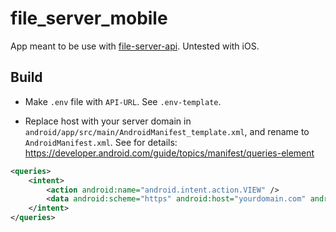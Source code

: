 # file_server_mobile

App meant to be use with [file-server-api](https://github.com/deafnv/file-server-api). Untested with iOS.

## Build

- Make `.env` file with `API-URL`. See `.env-template`.

- Replace host with your server domain in `android/app/src/main/AndroidManifest_template.xml`, and rename to `AndroidManifest.xml`. See for details: https://developer.android.com/guide/topics/manifest/queries-element

```xml
<queries>
    <intent>
        <action android:name="android.intent.action.VIEW" />
        <data android:scheme="https" android:host="yourdomain.com" android:pathPrefix="/retrieve" />
    </intent>
</queries>
```
